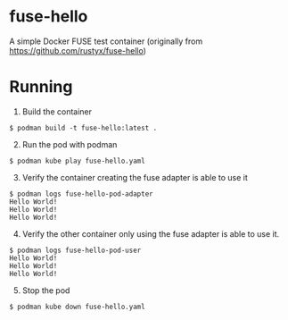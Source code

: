 # fuse-hello
A simple Docker FUSE test container (originally from https://github.com/rustyx/fuse-hello)

# Running

1. Build the container

```
$ podman build -t fuse-hello:latest .
```

2. Run the pod with podman

```
$ podman kube play fuse-hello.yaml
```

3. Verify the container creating the fuse adapter is able to use it

```
$ podman logs fuse-hello-pod-adapter
Hello World!
Hello World!
Hello World!
```

4. Verify the other container only using the fuse adapter is able to use it.

```
$ podman logs fuse-hello-pod-user
Hello World!
Hello World!
Hello World!
```

5. Stop the pod

```
$ podman kube down fuse-hello.yaml
```


